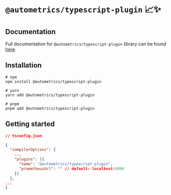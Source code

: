 
# `@autometrics/typescript-plugin` 📈✨

## Documentation

Full documentation for `@autometrics/typescript-plugin` library can be found
[here](https://github.com/autometrics-dev/autometrics-ts).

## Installation

```shell
# npm
npm install @autometrics/typescript-plugin

# yarn
yarn add @autometrics/typescript-plugin

# pnpm
pnpm add @autometrics/typescript-plugin
```

## Getting started

```json
// tsconfig.json

{
  "compilerOptions": {
    ...
    "plugins": [{
      "name": "@autometrics/typescript-plugin",
      "prometheusUrl": "" // default: localhost:9090
    }]
  },
...
}
```
